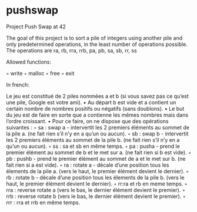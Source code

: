 # pushswap

Project Push Swap at 42

The goal of this project is to sort a pile of integers using another pile and only predetermined operations, in the least number of operations possible. The operations are ra, rb, rra, rrb, pa, pb, sa, sb, rr, ss

Allowed functions:

◦ write ◦ malloc ◦ free ◦ exit

In french:

Le jeu est constitué de 2 piles nommées a et b (si vous savez pas ce qu’est une pile, Google est votre ami).
• Au départ b est vide et a contient un certain nombre de nombres positifs ou négatifs (sans doublons).
• Le but du jeu est de faire en sorte que a contienne les mêmes nombres mais dans l’ordre croissant.
• Pour ce faire, on ne dispose que des opérations suivantes :
◦ sa : swap a - intervertit les 2 premiers éléments au sommet de la pile a.
(ne fait rien s’il n’y en a qu’un ou aucun).
◦ sb : swap b - intervertit les 2 premiers éléments au sommet de la pile b. (ne fait rien s’il n’y en a qu’un ou aucun).
◦ ss : sa et sb en même temps.
◦ pa : pusha - prend le premier élément au sommet de b et le met sur a.
(ne fait rien si b est vide).
◦ pb : pushb - prend le premier élément au sommet de a et le met sur b. (ne fait rien si a est vide).
◦ ra : rotate a - décale d’une position tous les élements de la pile a. (vers le haut, le premier élément devient le dernier).
◦ rb : rotate b - décale d’une position tous les élements de la pile b. (vers le haut, le premier élément devient le dernier).
◦ rr:ra et rb en meme temps.
◦ rra : reverse rotate a
(vers le bas, le dernier élément devient le premier).
◦ rrb : reverse rotate b
(vers le bas, le dernier élément devient le premier).
◦ rrr : rra et rrb en même temps.
